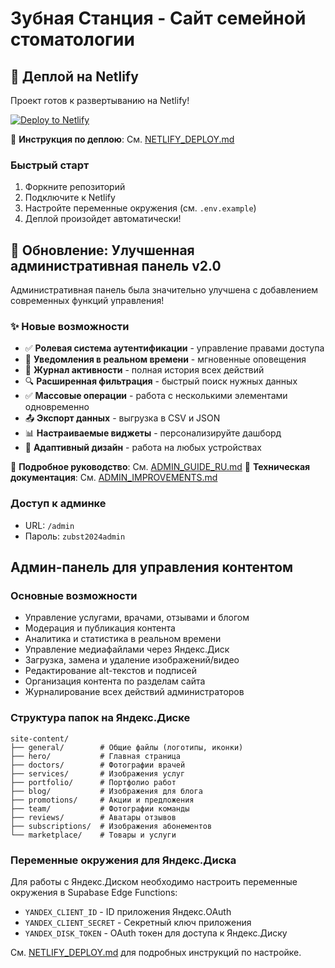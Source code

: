 # Зубная Станция - Сайт семейной стоматологии

## 🚀 Деплой на Netlify

Проект готов к развертыванию на Netlify!

[![Deploy to Netlify](https://www.netlify.com/img/deploy/button.svg)](https://app.netlify.com/start)

📝 **Инструкция по деплою**: См. [NETLIFY_DEPLOY.md](./NETLIFY_DEPLOY.md)

### Быстрый старт
1. Форкните репозиторий
2. Подключите к Netlify
3. Настройте переменные окружения (см. `.env.example`)
4. Деплой произойдет автоматически!

## 🎉 Обновление: Улучшенная административная панель v2.0

Административная панель была значительно улучшена с добавлением современных функций управления!

### ✨ Новые возможности

- ✅ **Ролевая система аутентификации** - управление правами доступа
- 🔔 **Уведомления в реальном времени** - мгновенные оповещения
- 📝 **Журнал активности** - полная история всех действий
- 🔍 **Расширенная фильтрация** - быстрый поиск нужных данных
- ✅ **Массовые операции** - работа с несколькими элементами одновременно
- 📤 **Экспорт данных** - выгрузка в CSV и JSON
- 📊 **Настраиваемые виджеты** - персонализируйте дашборд
- 📱 **Адаптивный дизайн** - работа на любых устройствах

📖 **Подробное руководство**: См. [ADMIN_GUIDE_RU.md](./ADMIN_GUIDE_RU.md)
🔧 **Техническая документация**: См. [ADMIN_IMPROVEMENTS.md](./ADMIN_IMPROVEMENTS.md)

### Доступ к админке
- URL: `/admin`
- Пароль: `zubst2024admin`

## Админ-панель для управления контентом

### Основные возможности
- Управление услугами, врачами, отзывами и блогом
- Модерация и публикация контента
- Аналитика и статистика в реальном времени
- Управление медиафайлами через Яндекс.Диск
- Загрузка, замена и удаление изображений/видео
- Редактирование alt-текстов и подписей
- Организация контента по разделам сайта
- Журналирование всех действий администраторов
### Структура папок на Яндекс.Диске
```
site-content/
├── general/        # Общие файлы (логотипы, иконки)
├── hero/           # Главная страница
├── doctors/        # Фотографии врачей
├── services/       # Изображения услуг
├── portfolio/      # Портфолио работ
├── blog/           # Изображения для блога
├── promotions/     # Акции и предложения
├── team/           # Фотографии команды
├── reviews/        # Аватары отзывов
├── subscriptions/  # Изображения абонементов
└── marketplace/    # Товары и услуги
```
### Переменные окружения для Яндекс.Диска
Для работы с Яндекс.Диском необходимо настроить переменные окружения в Supabase Edge Functions:
- `YANDEX_CLIENT_ID` - ID приложения Яндекс.OAuth
- `YANDEX_CLIENT_SECRET` - Секретный ключ приложения
- `YANDEX_DISK_TOKEN` - OAuth токен для доступа к Яндекс.Диску

См. [NETLIFY_DEPLOY.md](./NETLIFY_DEPLOY.md) для подробных инструкций по настройке.
